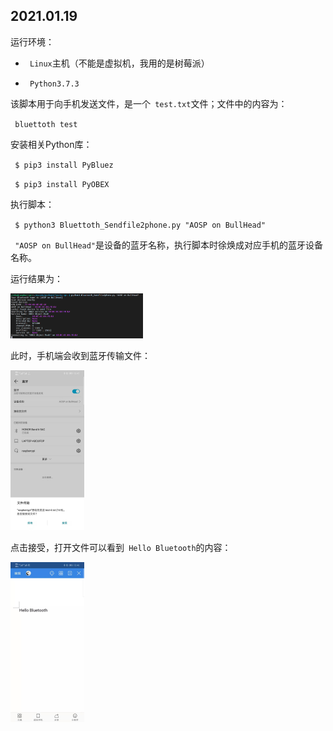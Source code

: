 ## 2021.01.19
运行环境：

* ` Linux`主机（不能是虚拟机，我用的是树莓派）

* ` Python3.7.3`

该脚本用于向手机发送文件，是一个` test.txt`文件；文件中的内容为：

` bluettoth test`   

安装相关Python库：

` $ pip3 install PyBluez`

` $ pip3 install PyOBEX`

执行脚本：

` $ python3 Bluettoth_Sendfile2phone.py "AOSP on BullHead"`

` "AOSP on BullHead"`是设备的蓝牙名称，执行脚本时徐焕成对应手机的蓝牙设备名称。

运行结果为：

<img src="https://github.com/Yinke7/Python/blob/main/Bluetooth/Image/execute%20script.jpg" style="zoom:25%;" />

此时，手机端会收到蓝牙传输文件：

<img src="https://github.com/Yinke7/Python/blob/main/Bluetooth/Image/recieve%20request.jpg" style="zoom:25%;" />

点击接受，打开文件可以看到` Hello Bluetooth`的内容：

<img src="https://github.com/Yinke7/Python/blob/main/Bluetooth/Image/context.jpg" style="zoom:25%;" />






